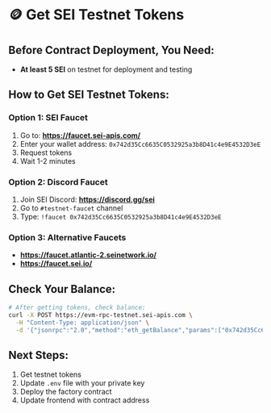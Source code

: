 # 🪙 Get SEI Testnet Tokens

## **Before Contract Deployment, You Need:**
- **At least 5 SEI** on testnet for deployment and testing

## **How to Get SEI Testnet Tokens:**

### **Option 1: SEI Faucet**
1. Go to: **https://faucet.sei-apis.com/**
2. Enter your wallet address: `0x742d35Cc6635C0532925a3b8D41c4e9E4532D3eE`
3. Request tokens
4. Wait 1-2 minutes

### **Option 2: Discord Faucet**
1. Join SEI Discord: **https://discord.gg/sei**
2. Go to `#testnet-faucet` channel
3. Type: `!faucet 0x742d35Cc6635C0532925a3b8D41c4e9E4532D3eE`

### **Option 3: Alternative Faucets**
- **https://faucet.atlantic-2.seinetwork.io/**
- **https://faucet.sei.io/**

## **Check Your Balance:**
```bash
# After getting tokens, check balance:
curl -X POST https://evm-rpc-testnet.sei-apis.com \
  -H "Content-Type: application/json" \
  -d '{"jsonrpc":"2.0","method":"eth_getBalance","params":["0x742d35Cc6635C0532925a3b8D41c4e9E4532D3eE","latest"],"id":1}'
```

## **Next Steps:**
1. Get testnet tokens
2. Update `.env` file with your private key
3. Deploy the factory contract
4. Update frontend with contract address